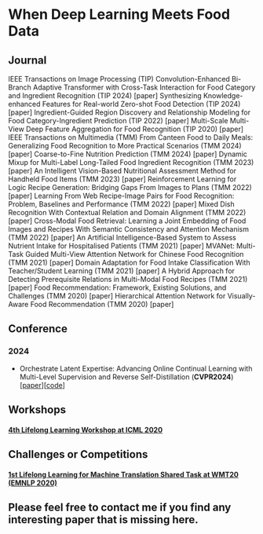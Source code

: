 # When Deep Learning Meets Food Data
## Journal
IEEE Transactions on Image Processing (TIP)
<a name="todo"></a> Convolution-Enhanced Bi-Branch Adaptive Transformer with Cross-Task Interaction for Food Category and Ingredient Recognition (TIP 2024) [paper]
<a name="todo"></a> Synthesizing Knowledge-enhanced Features for Real-world Zero-shot Food Detection (TIP 2024) [paper]
<a name="todo"></a> Ingredient-Guided Region Discovery and Relationship Modeling for Food Category-Ingredient Prediction (TIP 2022) [paper]
<a name="todo"></a> Multi-Scale Multi-View Deep Feature Aggregation for Food Recognition (TIP 2020) [paper]
IEEE Transactions on Multimedia (TMM)
<a name="todo"></a> From Canteen Food to Daily Meals: Generalizing Food Recognition to More Practical Scenarios (TMM 2024) [paper]
<a name="todo"></a> Coarse-to-Fine Nutrition Prediction (TMM 2024) [paper]
<a name="todo"></a> Dynamic Mixup for Multi-Label Long-Tailed Food Ingredient Recognition (TMM 2023) [paper]
<a name="todo"></a> An Intelligent Vision-Based Nutritional Assessment Method for Handheld Food Items (TMM 2023) [paper]
<a name="todo"></a> Reinforcement Learning for Logic Recipe Generation: Bridging Gaps From Images to Plans (TMM 2022) [paper]
<a name="todo"></a> Learning From Web Recipe-Image Pairs for Food Recognition: Problem, Baselines and Performance (TMM 2022) [paper]
<a name="todo"></a> Mixed Dish Recognition With Contextual Relation and Domain Alignment (TMM 2022) [paper]
<a name="todo"></a> Cross-Modal Food Retrieval: Learning a Joint Embedding of Food Images and Recipes With Semantic Consistency and Attention Mechanism (TMM 2022) [paper]
<a name="todo"></a> An Artificial Intelligence-Based System to Assess Nutrient Intake for Hospitalised Patients (TMM 2021) [paper]
<a name="todo"></a> MVANet: Multi-Task Guided Multi-View Attention Network for Chinese Food Recognition (TMM 2021) [paper]
<a name="todo"></a> Domain Adaptation for Food Intake Classification With Teacher/Student Learning (TMM 2021) [paper]
<a name="todo"></a> A Hybrid Approach for Detecting Prerequisite Relations in Multi-Modal Food Recipes (TMM 2021) [paper]
<a name="todo"></a> Food Recommendation: Framework, Existing Solutions, and Challenges (TMM 2020) [paper]
<a name="todo"></a> Hierarchical Attention Network for Visually-Aware Food Recommendation (TMM 2020) [paper]
## Conference 

### 2024
- <a name="todo"></a> Orchestrate Latent Expertise: Advancing Online Continual Learning with Multi-Level Supervision and Reverse Self-Distillation (**CVPR2024**)[[paper](https://arxiv.org/abs/2404.00417)][[code](https://github.com/AnAppleCore/MOSE)]

## Workshops
#### [4th Lifelong Learning Workshop at ICML 2020](https://lifelongml.github.io/)


## Challenges or Competitions
#### [1st Lifelong Learning for Machine Translation Shared Task at WMT20 (EMNLP 2020)](http://www.statmt.org/wmt20/lifelong-learning-task.html)

## Please feel free to contact me if you find any interesting paper that is missing here.

